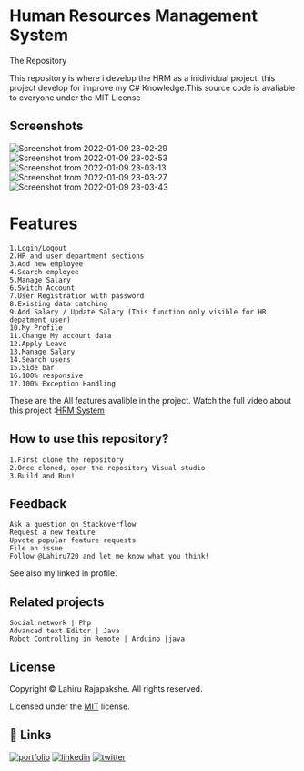 
# Human Resources Management System

The Repository

This repository is where i develop the HRM as a inidividual project. this project develop for improve my C# Knowledge.This source code is avaliable to everyone under the MIT License


## Screenshots
![Screenshot from 2022-01-09 23-02-29](https://user-images.githubusercontent.com/66423576/148693620-9e07b9b5-d5e8-4af8-a227-ff6c4bedb7cd.png)
![Screenshot from 2022-01-09 23-02-53](https://user-images.githubusercontent.com/66423576/148693623-4c303d76-8184-47b1-abd9-25d1c1e4431f.png)
![Screenshot from 2022-01-09 23-03-13](https://user-images.githubusercontent.com/66423576/148693624-65447ba5-632a-46b0-bba0-f67a4dd5dae8.png)
![Screenshot from 2022-01-09 23-03-27](https://user-images.githubusercontent.com/66423576/148693626-48de47bc-003f-4bfb-9bab-4fa24ac03a80.png)
![Screenshot from 2022-01-09 23-03-43](https://user-images.githubusercontent.com/66423576/148693628-2df2a0f4-b976-41b2-9597-084926e041a2.png)



# Features

    1.Login/Logout
    2.HR and user department sections
    3.Add new employee
    4.Search employee
    5.Manage Salary
    6.Switch Account
    7.User Registration with password
    8.Existing data catching
    9.Add Salary / Update Salary (This function only visible for HR depatment user) 
    10.My Profile
    11.Change My account data
    12.Apply Leave
    13.Manage Salary
    14.Search users
    15.Side bar
    16.100% responsive
    17.100% Exception Handling
    
These are the All features avalible in the project.
Watch the full video about this project :[HRM System](https://www.linkedin.com/posts/lahiru-rajapakshe-9919651ba_humanresourcesmanagementsystem-every-individualabrproject-activity-6828203053263450112-Ry_g) 

## How to use this repository?
    1.First clone the repository
    2.Once cloned, open the repository Visual studio
    3.Build and Run!

## Feedback
    Ask a question on Stackoverflow
    Request a new feature
    Upvote popular feature requests
    File an issue
    Follow @Lahiru720 and let me know what you think!

See also my linked in profile.



## Related projects

    Social network | Php
    Advanced text Editor | Java
    Robot Controlling in Remote | Arduino |java


## License
Copyright © Lahiru Rajapakshe. All rights reserved.

Licensed under the [MIT](https://github.com/Lahiru720/Human-Resources-Management-System-in-C-/pull/2) license.


## 🔗 Links
[![portfolio](https://img.shields.io/badge/my_portfolio-000?style=for-the-badge&logo=ko-fi&logoColor=white)](https://medium.com/@lahirurajapakshe.stack)
[![linkedin](https://img.shields.io/badge/linkedin-0A66C2?style=for-the-badge&logo=linkedin&logoColor=white)](https://www.linkedin.com/in/lahiru-rajapakshe-9919651ba/)
[![twitter](https://img.shields.io/badge/twitter-1DA1F2?style=for-the-badge&logo=twitter&logoColor=white)](https://twitter.com/LahiruRJ)

